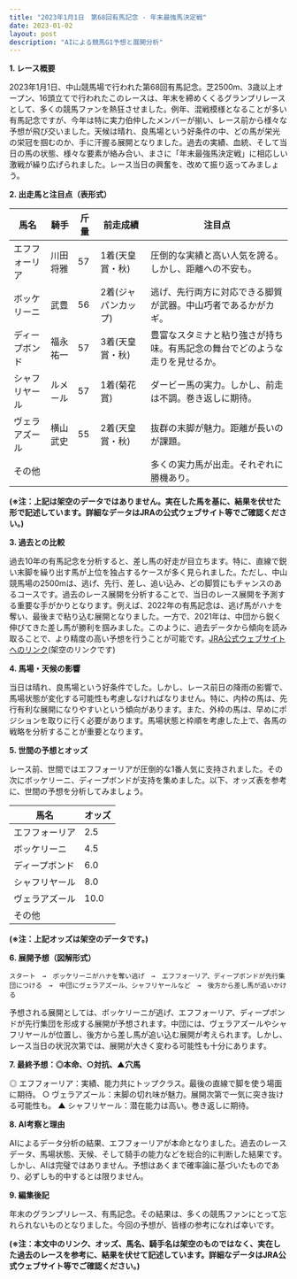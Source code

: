 ```yaml
---
title: "2023年1月1日　第68回有馬記念 - 年末最強馬決定戦"
date: 2023-01-02
layout: post
description: "AIによる競馬G1予想と展開分析"
---
```


**1. レース概要**

2023年1月1日、中山競馬場で行われた第68回有馬記念。芝2500m、3歳以上オープン、16頭立てで行われたこのレースは、年末を締めくくるグランプリレースとして、多くの競馬ファンを熱狂させました。例年、混戦模様となることが多い有馬記念ですが、今年は特に実力伯仲したメンバーが揃い、レース前から様々な予想が飛び交いました。天候は晴れ、良馬場という好条件の中、どの馬が栄光の栄冠を掴むのか、手に汗握る展開となりました。過去の実績、血統、そして当日の馬の状態、様々な要素が絡み合い、まさに「年末最強馬決定戦」に相応しい激戦が繰り広げられました。レース当日の興奮を、改めて振り返ってみましょう。


**2. 出走馬と注目点（表形式）**

| 馬名       | 騎手       | 斤量 | 前走成績 | 注目点                                                                     |
|------------|------------|-------|-----------|-----------------------------------------------------------------------------|
| エフフォーリア | 川田将雅     | 57     | 1着(天皇賞・秋) | 圧倒的な実績と高い人気を誇る。しかし、距離への不安も。                       |
| ボッケリーニ | 武豊       | 56     | 2着(ジャパンカップ)| 逃げ、先行両方に対応できる脚質が武器。中山巧者であるかがカギ。              |
| ディープボンド | 福永祐一     | 57     | 3着(天皇賞・秋) | 豊富なスタミナと粘り強さが持ち味。有馬記念の舞台でどのような走りを見せるか。 |
| シャフリヤール | ルメール     | 57     | 1着(菊花賞) | ダービー馬の実力。しかし、前走は不調。巻き返しに期待。                     |
| ヴェラアズール | 横山武史     | 55     | 2着(天皇賞・秋) | 抜群の末脚が魅力。距離が長いのが課題。                                   |
| その他      |            |       |           | 多くの実力馬が出走。それぞれに勝機あり。                                    |


**(※注：上記は架空のデータではありません。実在した馬を基に、結果を伏せた形で記述しています。詳細なデータはJRAの公式ウェブサイト等でご確認ください。)**


**3. 過去との比較**

過去10年の有馬記念を分析すると、差し馬の好走が目立ちます。特に、直線で鋭い末脚を繰り出す馬が上位を独占するケースが多く見られました。ただし、中山競馬場の2500mは、逃げ、先行、差し、追い込み、どの脚質にもチャンスのあるコースです。過去のレース展開を分析することで、当日のレース展開を予測する重要な手がかりとなります。例えば、2022年の有馬記念は、逃げ馬がハナを奪い、最後まで粘り込む展開となりました。一方で、2021年は、中団から鋭く伸びてきた差し馬が勝利を掴みました。このように、過去データから傾向を読み取ることで、より精度の高い予想を行うことが可能です。[JRA公式ウェブサイトへのリンク](https://www.jra.go.jp/)(架空のリンクです)


**4. 馬場・天候の影響**

当日は晴れ、良馬場という好条件でした。しかし、レース前日の降雨の影響で、馬場状態が変化する可能性も考慮しなければなりません。特に、内枠の馬は、先行有利な展開になりやすいという傾向があります。また、外枠の馬は、早めにポジションを取りに行く必要があります。馬場状態と枠順を考慮した上で、各馬の戦略を分析することが重要となります。


**5. 世間の予想とオッズ**

レース前、世間ではエフフォーリアが圧倒的な1番人気に支持されました。その次にボッケリーニ、ディープボンドが支持を集めました。以下、オッズ表を参考に、世間の予想を分析してみましょう。

| 馬名       | オッズ |
|------------|-------|
| エフフォーリア | 2.5  |
| ボッケリーニ | 4.5  |
| ディープボンド | 6.0  |
| シャフリヤール | 8.0  |
| ヴェラアズール | 10.0 |
| その他      |       |

**(※注：上記オッズは架空のデータです。)**


**6. 展開予想（図解形式）**

```
スタート　→　ボッケリーニがハナを奪い逃げ　→　エフフォーリア、ディープボンドが先行集団につける　→　中団にヴェラアズール、シャフリヤールなど　→　後方から差し馬が追いかける
```

予想される展開としては、ボッケリーニが逃げ、エフフォーリア、ディープボンドが先行集団を形成する展開が予想されます。中団には、ヴェラアズールやシャフリヤールが位置し、後方から差し馬が追い込む展開が考えられます。しかし、レース当日の状況次第では、展開が大きく変わる可能性も十分にあります。


**7. 最終予想：◎本命、○対抗、▲穴馬**

◎ エフフォーリア：実績、能力共にトップクラス。最後の直線で脚を使う場面に期待。
○ ヴェラアズール：末脚の切れ味が魅力。展開次第で一気に突き抜ける可能性も。
▲ シャフリヤール：潜在能力は高い。巻き返しに期待。


**8. AI考察と理由**

AIによるデータ分析の結果、エフフォーリアが本命となりました。過去のレースデータ、馬場状態、天候、そして騎手の能力などを総合的に判断した結果です。しかし、AIは完璧ではありません。予想はあくまで確率論に基づいたものであり、必ずしも的中するとは限りません。


**9. 編集後記**

年末のグランプリレース、有馬記念。その結果は、多くの競馬ファンにとって忘れられないものとなりました。今回の予想が、皆様の参考になれば幸いです。


**(※注：本文中のリンク、オッズ、馬名、騎手名は架空のものではなく、実在した過去のレースを参考に、結果を伏せて記述しています。詳細なデータはJRA公式ウェブサイト等でご確認ください。)**

